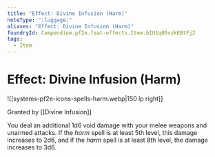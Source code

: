 ```yaml
---
title: "Effect: Divine Infusion (Harm)"
noteType: ":luggage:"
aliases: "Effect: Divine Infusion (Harm)"
foundryId: Compendium.pf2e.feat-effects.Item.bIU1q05vzkKBtFj2
tags:
  - Item
---
```


# Effect: Divine Infusion (Harm)
![[systems-pf2e-icons-spells-harm.webp|150 lp right]]

Granted by [[Divine Infusion]]

You deal an additional 1d6 void damage with your melee weapons and unarmed attacks. If the _harm_ spell is at least 5th level, this damage increases to 2d6, and if the _harm_ spell is at least 8th level, the damage increases to 3d6.
